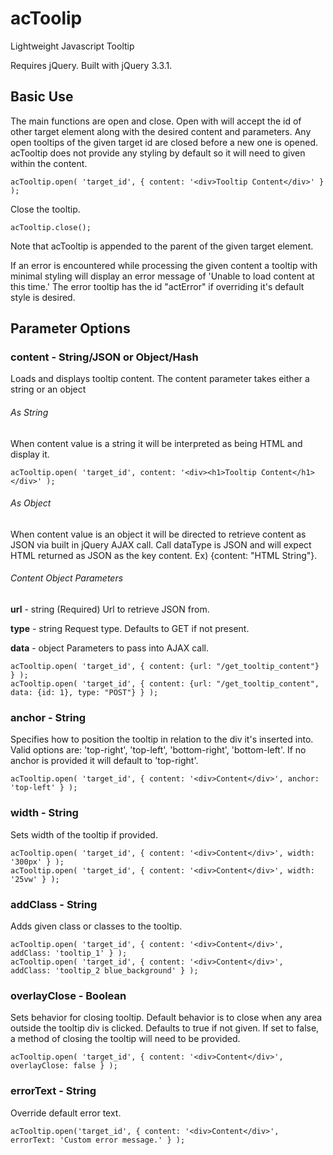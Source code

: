 # acToolip
Lightweight Javascript Tooltip

Requires jQuery. Built with jQuery 3.3.1.

## Basic Use
The main functions are open and close. Open with will accept the id of other target element along with the desired content and parameters. Any open tooltips of the given target id are closed before a new one is opened. acTooltip does not provide any styling by default so it will need to given within the content.
```
acTooltip.open( 'target_id', { content: '<div>Tooltip Content</div>' } );
```

Close the tooltip.
```
acTooltip.close();
```

Note that acTooltip is appended to the parent of the given target element.

If an error is encountered while processing the given content a tooltip with minimal styling will display an error message of 'Unable to load content at this time.' The error tooltip has the id "actError" if overriding it's default style is desired.


## Parameter Options

### content - String/JSON or Object/Hash
Loads and displays tooltip content.
The content parameter takes either a string or an object

###### As String
When content value is a string it will be interpreted as being HTML and display it.
```
acTooltip.open( 'target_id', content: '<div><h1>Tooltip Content</h1></div>' );
```

###### As Object
When content value is an object it will be directed to retrieve content as JSON via built in jQuery AJAX call. Call dataType is JSON and will expect HTML returned as JSON as the key content. Ex) {content: "HTML String"}.

###### Content Object Parameters
**url** - string (Required)
Url to retrieve JSON from.

**type** - string
Request type. Defaults to GET if not present.

**data** - object
Parameters to pass into AJAX call.
```
acTooltip.open( 'target_id', { content: {url: "/get_tooltip_content"} } );
acTooltip.open( 'target_id', { content: {url: "/get_tooltip_content", data: {id: 1}, type: "POST"} } );
```

### anchor - String
Specifies how to position the tooltip in relation to the div it's inserted into. Valid options are: 'top-right', 'top-left', 'bottom-right', 'bottom-left'. If no anchor is provided it will default to 'top-right'.
```
acTooltip.open( 'target_id', { content: '<div>Content</div>', anchor: 'top-left' } );
```

### width - String
Sets width of the tooltip if provided.
```
acTooltip.open( 'target_id', { content: '<div>Content</div>', width: '300px' } );
acTooltip.open( 'target_id', { content: '<div>Content</div>', width: '25vw' } );
```

### addClass - String
Adds given class or classes to the tooltip.
```
acTooltip.open( 'target_id', { content: '<div>Content</div>', addClass: 'tooltip_1' } );
acTooltip.open( 'target_id', { content: '<div>Content</div>', addClass: 'tooltip_2 blue_background' } );
```

### overlayClose - Boolean
Sets behavior for closing tooltip. Default behavior is to close when any area outside the tooltip div is clicked. Defaults to true if not given. If set to false, a method of closing the tooltip will need to be provided.
```
acTooltip.open( 'target_id', { content: '<div>Content</div>', overlayClose: false } );
```

### errorText - String
Override default error text.
```
acTooltip.open('target_id', { content: '<div>Content</div>', errorText: 'Custom error message.' } );
```
